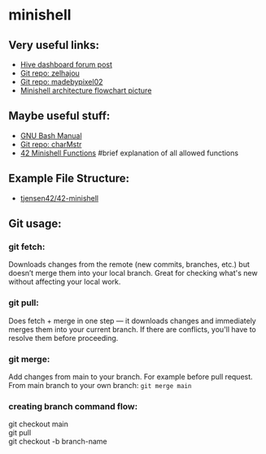 # minishell

## Very useful links:

- [Hive dashboard forum post](https://dashboard.hive.fi/topics/101/messages?cursus_id=21)
- [Git repo: zelhajou](https://github.com/zelhajou/ft_unix_minishell)
- [Git repo: madebypixel02](https://gitlab.com/madebypixel02/minishell)
- [Minishell architecture flowchart picture](https://whimsical.com/minishell-architecture-big-picture-7b9N8PL3qHrddbs977mQ2J)

## Maybe useful stuff:

- [GNU Bash Manual](https://www.gnu.org/software/bash/manual/bash.html)
- [Git repo: charMstr](https://github.com/charMstr/minishell)
- [42 Minishell Functions](https://42-cursus.gitbook.io/guide/rank-03/minishell/functions) #brief explanation of all allowed functions

## Example File Structure:

- [tjensen42/42-minishell](https://github.com/tjensen42/42-minishell/tree/main/)

## Git usage:

### git fetch:

Downloads changes from the remote (new commits, branches, etc.) but doesn’t merge them into your local branch. Great for checking what's new without affecting your local work.

### git pull:

Does fetch + merge in one step — it downloads changes and immediately merges them into your current branch. If there are conflicts, you'll have to resolve them before proceeding.

### git merge:

Add changes from main to your branch. For example before pull request.
From main branch to your own branch: `git merge main`

### creating branch command flow:

git checkout main  
git pull  
git checkout -b branch-name
